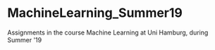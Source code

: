 # MachineLearning_Summer19
Assignments in the course Machine Learning at Uni Hamburg, during Summer '19
